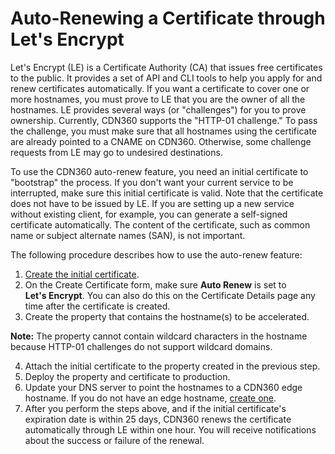 # Auto-Renewing a Certificate through Let's Encrypt

Let's Encrypt (LE) is a Certificate Authority (CA) that issues free certificates to the public. It provides a set of API and CLI tools to help you apply for and renew certificates automatically. If you want a certificate to cover one or more hostnames, you must prove to LE that you are the owner of all the hostnames. LE provides several ways (or "challenges") for you to prove ownership. Currently, CDN360 supports the "HTTP-01 challenge." To pass the challenge, you must make sure that all hostnames using the certificate are already pointed to a CNAME on CDN360. Otherwise, some challenge requests from LE may go to undesired destinations.

To use the CDN360 auto-renew feature, you need an initial certificate to "bootstrap" the process. If you don't want your current service to be interrupted, make sure this initial certificate is valid. Note that the certificate does not have to be issued by LE. If you are setting up a new service without existing client, for example, you can generate a self-signed certificate automatically. The content of the certificate, such as common name or subject alternate names (SAN), is not important.

The following procedure describes how to use the auto-renew feature:

1. [Create the initial certificate](</docs/portal/certificates/creating-certificates.md>).
2. On the Create Certificate form, make sure **Auto Renew** is set to **Let's Encrypt**. You can also do this on the Certificate Details page any time after the certificate is created.
3. Create the property that contains the hostname(s) to be accelerated. 

**Note:** The property cannot contain wildcard characters in the hostname because HTTP-01 challenges do not support wildcard domains.

4. Attach the initial certificate to the property created in the previous step.
5. Deploy the property and certificate to production.
6. Update your DNS server to point the hostnames to a CDN360 edge hostname. If you do not have an edge hostname, [create one](</docs/portal/traffic-control/creating-edge-hostname.md>).
7. After you perform the steps above, and if the initial certificate's expiration date is within 25 days, CDN360 renews the certificate automatically through LE within one hour. You will receive notifications about the success or failure of the renewal.
